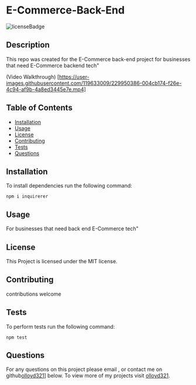 # E-Commerce-Back-End
![licenseBadge](https://img.shields.io/badge/License-MIT-red)

## Description 

This repo was created for the E-Commerce back-end project for businesses that need E-Commerce backend tech"



(Video Walkthrough) [https://user-images.githubusercontent.com/119633009/229950386-004cb174-f26e-4c94-af9b-4a8ed3445e7e.mp4]



## Table of Contents

* [Installation](#installation) 
* [Usage](#usage)
* [License](#license) 
* [Contributing](#contributing) 
* [Tests](#tests)
* [Questions](#questions)

## Installation 

To install dependencies run the following command: 

```
npm i inquirerer
```

## Usage 

For businesses that need back end E-Commerce tech"

## License 
  
This Project is licensed under the MIT license.

## Contributing

contributions welcome

## Tests

To perform tests run the following command: 

```
npm test
```

## Questions

For any questions on this project please email , or contact me on github[olloyd321](https://github.com/olloyd321/)] below.
To view more of my projects visit [olloyd321](https://github.com/olloyd321/).

